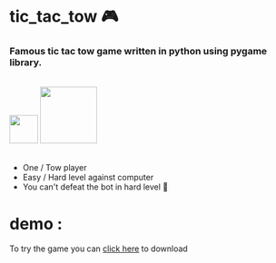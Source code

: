# tic_tac_tow 🎮
### Famous tic tac tow game written in **python** using **pygame** library.

<br>
<img src="https://cdn3.iconfinder.com/data/icons/logos-and-brands-adobe/512/267_Python-512.png" width='50'> <img src="https://upload.wikimedia.org/wikipedia/commons/a/a9/Pygame_logo.gif" width='100'>

<br>
<br>

- One / Tow player
- Easy / Hard level against computer
- You can't defeat the bot in hard level 💪


# demo : 
To try the game you can [click here](./dist.rar) to download



